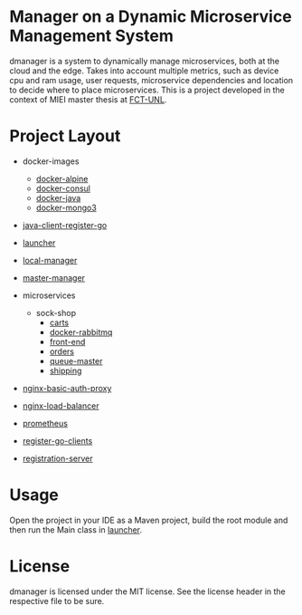 # Manager on a Dynamic Microservice Management System #

dmanager is a system to dynamically manage microservices, both at the cloud and the edge. Takes into account multiple metrics, such as device cpu and ram usage, user requests, microservice dependencies and location to decide where to place microservices.
This is a project developed in the context of MIEI master thesis at [FCT-UNL](https://www.fct.unl.pt/).

# Project Layout #

- docker-images
  - [docker-alpine](docker-images/docker-alpine)
  - [docker-consul](docker-images/docker-consul)
  - [docker-java](docker-images/docker-java)
  - [docker-mongo3](docker-images/docker-mongo3)

- [java-client-register-go](java-client-register-go)

- [launcher](launcher)

- [local-manager](local-manager)

- [master-manager](master-manager)

- microservices
  - sock-shop
    - [carts](microservices/sock-shop/carts)
    - [docker-rabbitmq](microservices/sock-shop/docker-rabbitmq)
    - [front-end](microservices/sock-shop/front-end)
    - [orders](microservices/sock-shop/orders)
    - [queue-master](microservices/sock-shop/queue-master)
    - [shipping](microservices/sock-shop/shipping)

- [nginx-basic-auth-proxy](nginx-basic-auth-proxy)

- [nginx-load-balancer](nginx-load-balancer)

- [prometheus](prometheus)

- [register-go-clients](register-go-clients)

- [registration-server](registration-server)

# Usage

Open the project in your IDE as a Maven project, build the root module and then run the Main class in [launcher](launcher).

# License

dmanager is licensed under the MIT license. See the license header in the respective file to be sure.
